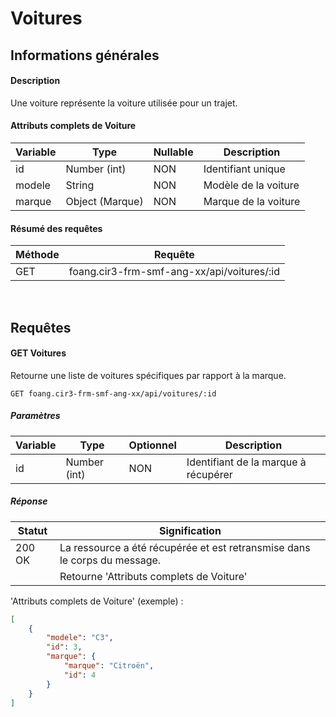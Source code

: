 # Voitures

## Informations générales
#### Description
Une voiture représente la voiture utilisée pour un trajet.

#### Attributs complets de Voiture
| Variable        | Type                  | Nullable | Description                            |
| --------------- | --------------------- | -------- | -------------------------------------- |
| id              | Number (int)          | NON      | Identifiant unique                     |
| modele          | String                | NON      | Modèle de la voiture                   |
| marque          | Object (Marque)       | NON      | Marque de la voiture                   |

#### Résumé des requêtes
| Méthode                            | Requête                                      |
| ---------------------------------- | ---------------------------------------------|
| <span class="get">GET</span>       | foang.cir3-frm-smf-ang-xx/api/voitures/:id   |

<br>
<div class="page-break"></div>

## Requêtes
#### <span class="get">GET</span> Voitures

Retourne une liste de voitures spécifiques par rapport à la marque.

`GET foang.cir3-frm-smf-ang-xx/api/voitures/:id`

##### Paramètres
| Variable        | Type                  | Optionnel | Description                            |
| --------------- | --------------------- | --------- | -------------------------------------- |
| id              | Number (int)          | NON       | Identifiant de la marque à récupérer   |

##### Réponse
| Statut          | Signification                                                             |
| --------------- | ------------------------------------------------------------------------- |
| 200 OK          | La ressource a été récupérée et est retransmise dans le corps du message. |
|                 | Retourne 'Attributs complets de Voiture'                                  |

'Attributs complets de Voiture' (exemple) :

```json
[
    {
        "modele": "C3",
        "id": 3,
        "marque": {
            "marque": "Citroën",
            "id": 4
        }
    }
]
```